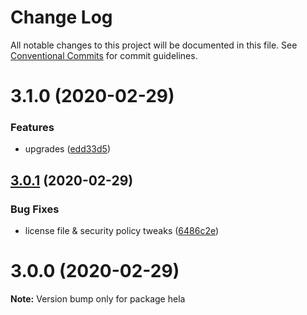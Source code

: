 # Change Log

All notable changes to this project will be documented in this file.
See [Conventional Commits](https://conventionalcommits.org) for commit guidelines.

# 3.1.0 (2020-02-29)


### Features

* upgrades ([edd33d5](https://github.com/tunnckoCore/hela/commit/edd33d5339b44357be4c6b8c9c1561f181f5cd9a))





## [3.0.1](https://github.com/tunnckoCore/hela/compare/hela@3.0.0...hela@3.0.1) (2020-02-29)


### Bug Fixes

* license file & security policy tweaks ([6486c2e](https://github.com/tunnckoCore/hela/commit/6486c2ef4acb8eec61d5c589f63598cd2eee5376))





# 3.0.0 (2020-02-29)

**Note:** Version bump only for package hela
